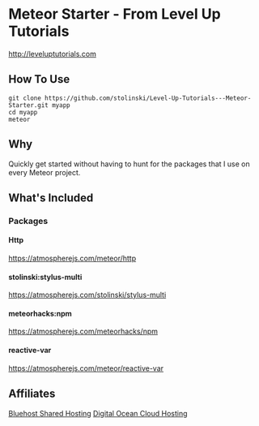 # Meteor Starter - From Level Up Tutorials
http://leveluptutorials.com

## How To Use

```
git clone https://github.com/stolinski/Level-Up-Tutorials---Meteor-Starter.git myapp
cd myapp
meteor
```

## Why
Quickly get started without having to hunt for the packages that I use on every Meteor project.

## What's Included

### Packages

#### Http
https://atmospherejs.com/meteor/http

#### stolinski:stylus-multi
https://atmospherejs.com/stolinski/stylus-multi

#### meteorhacks:npm
https://atmospherejs.com/meteorhacks/npm

#### reactive-var
https://atmospherejs.com/meteor/reactive-var


## Affiliates
[Bluehost Shared Hosting](http://www.bluehost.com/track/leveluptutorials/MeteorStarterGithub)
[Digital Ocean Cloud Hosting](https://www.digitalocean.com/?refcode=67357174b09e)